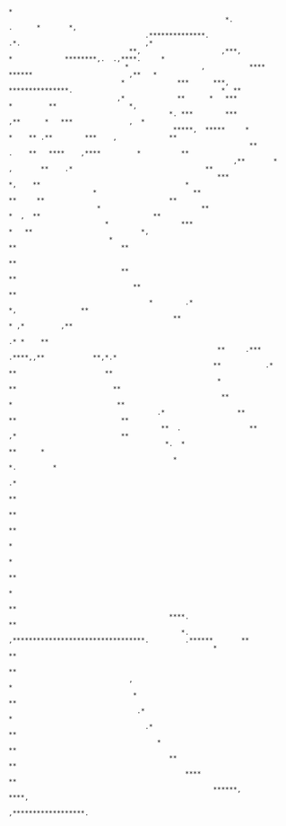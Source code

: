                                                                                                                                                       
                                                                                                                                                      
                                                                                                                                                      
                                                                                                                                                      
                                                                                                                                                      
                                                                                                                                                      
                                                                                *                                                                     
                                                          *.              .      *       *,                                                           
                                      .**************.                                .*.                               ,*                            
                                  **,                    ,***,                        *             ********,.  .,****.     *                         
                                 *                  ,           ****                      ******                        ,**   *                       
                                *             ***      ***,            ***************.                                     *  **                     
                               ,*             **      *   ***                                     *         **                  *,                    
                                            *. ***        ***                                   ,**      *   ***              ,  *                    
                                             *****,  *****     *                         *    ** .**        ***    ,             **                   
                                                                **                    .    **   ****    ,****         *          **                   
                                                            ,**       *         ,       **    .*                                 **                   
                                                        ***                          *,    **                                    *                    
                         *                        **                                    **     **                               **                    
                          *                         **                                     *  ,  **                            **                     
                            *                  ***                                           *   **                           *,                      
                             *                                                                  **                          **                        
                                                                                                                          **                          
                                **                                                                                     **                             
                                   **                                                                                **                               
                                       *        .*                                               *,                **                                 
                                             **                                                   * ,*         ,**                                    
                                                                                                    .* *    **                                        
                                                        **     .***              .****,,**            **,*.*                                          
                                                       **           .*        **                      **                                              
                                                        *                   **                        **                                              
                                                         **                *                          **                                              
                                         .*                  **           **                          **                                              
                                          **  .                 **        ,*                          **                                              
                                           *.  *                                                     **      *                                        
                                             *                                                      *.         *                                      
                                                                                                                .*                                    
                                                                                                                  **                                  
                                                                                                                   **                                 
                                                                                                                    **                                
                                                                                                                     *                                
                                                                                                                     *                                
                                                                                                                    **                                
                                                                                                                    *                                 
                                                                                                                   **                                 
                                            ****.                                                                 **                                  
                                               *.      ,*********************************.         .******       **                                   
                                                       *                                                        **                                    
                                                                                                               **                                     
                                  ,                                                                           *                                       
                                   *                                                                        **                                        
                                    .*                                                                     *                                          
                                      .*                                                                 **                                           
                                         *                                                             **                                             
                                            **                                                      **                                                
                                                ****                                             **                                                   
                                                       ******,                            ****,                                                       
                                                                   ,******************.                                                               
                                                                                                                                                      
                                                                                                                                                      
